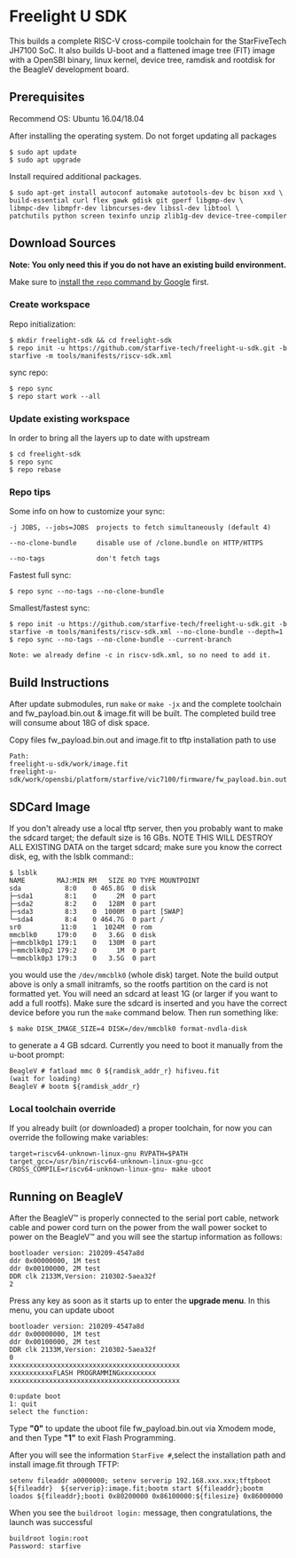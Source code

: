 # Freelight U SDK #

This builds a complete RISC-V cross-compile toolchain for the StarFiveTech JH7100 SoC. It also builds U-boot and a flattened image tree (FIT)
image with a OpenSBI binary, linux kernel, device tree, ramdisk and rootdisk for the BeagleV development board.

## Prerequisites ##

Recommend OS: Ubuntu 16.04/18.04

After installing the operating system.
Do not forget updating all packages

    $ sudo apt update
    $ sudo apt upgrade

Install required additional packages.

    $ sudo apt-get install autoconf automake autotools-dev bc bison xxd \
    build-essential curl flex gawk gdisk git gperf libgmp-dev \
    libmpc-dev libmpfr-dev libncurses-dev libssl-dev libtool \
    patchutils python screen texinfo unzip zlib1g-dev device-tree-compiler

## Download Sources ##

**Note: You only need this if you do not have an existing build environment.**

Make sure to [install the `repo` command by Google](https://source.android.com/setup/downloading#installing-repo) first.

### Create workspace

Repo initialization:

    $ mkdir freelight-sdk && cd freelight-sdk
    $ repo init -u https://github.com/starfive-tech/freelight-u-sdk.git -b starfive -m tools/manifests/riscv-sdk.xml


sync repo:

    $ repo sync
    $ repo start work --all

### Update existing workspace

In order to bring all the layers up to date with upstream

    $ cd freelight-sdk
    $ repo sync
    $ repo rebase

### Repo tips

Some info on how to customize your sync:

    -j JOBS, --jobs=JOBS  projects to fetch simultaneously (default 4)

    --no-clone-bundle     disable use of /clone.bundle on HTTP/HTTPS

    --no-tags             don't fetch tags

Fastest full sync:

    $ repo sync --no-tags --no-clone-bundle

Smallest/fastest sync:

    $ repo init -u https://github.com/starfive-tech/freelight-u-sdk.git -b starfive -m tools/manifests/riscv-sdk.xml --no-clone-bundle --depth=1
    $ repo sync --no-tags --no-clone-bundle --current-branch

    Note: we already define -c in riscv-sdk.xml, so no need to add it.


## Build Instructions ##

After update submodules, run `make` or `make -jx` and the complete toolchain and
fw_payload.bin.out & image.fit will be built. The completed build tree will consume about 18G of
disk space.

Copy files fw_payload.bin.out and image.fit to tftp installation path to use

	Path:
	freelight-u-sdk/work/image.fit
	freelight-u-sdk/work/opensbi/platform/starfive/vic7100/firmware/fw_payload.bin.out

## SDCard Image ##

If you don't already use a local tftp server, then you probably want to make
the sdcard target; the default size is 16 GBs. NOTE THIS WILL DESTROY ALL
EXISTING DATA on the target sdcard; make sure you know the correct disk,
eg, with the lsblk command::

    $ lsblk
    NAME        MAJ:MIN RM   SIZE RO TYPE MOUNTPOINT
    sda           8:0    0 465.8G  0 disk 
    ├─sda1        8:1    0     2M  0 part 
    ├─sda2        8:2    0   128M  0 part 
    ├─sda3        8:3    0  1000M  0 part [SWAP]
    └─sda4        8:4    0 464.7G  0 part /
    sr0          11:0    1  1024M  0 rom  
    mmcblk0     179:0    0   3.6G  0 disk 
    ├─mmcblk0p1 179:1    0   130M  0 part 
    ├─mmcblk0p2 179:2    0     1M  0 part 
    └─mmcblk0p3 179:3    0   3.5G  0 part 

you would use the `/dev/mmcblk0` (whole disk) target. Note the build output
above is only a small initramfs, so the rootfs partition on the card is not
formatted yet. You will need an sdcard at least 1G (or larger if you want
to add a full rootfs).  Make sure the sdcard is inserted and you have the
correct device before you run the `make` command below. Then run something
like:

    $ make DISK_IMAGE_SIZE=4 DISK=/dev/mmcblk0 format-nvdla-disk

to generate a 4 GB sdcard. Currently you need to boot it manually from the
u-boot prompt:

    BeagleV # fatload mmc 0 ${ramdisk_addr_r} hifiveu.fit
    (wait for loading)
    BeagleV # bootm ${ramdisk_addr_r}


### Local toolchain override

If you already built (or downloaded) a proper toolchain, for now you can override the
following make variables:

    target=riscv64-unknown-linux-gnu RVPATH=$PATH target_gcc=/usr/bin/riscv64-unknown-linux-gnu-gcc CROSS_COMPILE=riscv64-unknown-linux-gnu- make uboot

        
## Running on BeagleV ##

After the BeagleV™ is properly connected to the serial port cable, network cable and power cord turn on the power from the wall power socket to power on the BeagleV™ and you will see the startup information as follows:

    bootloader version: 210209-4547a8d 
    ddr 0x00000000, 1M test 
    ddr 0x00100000, 2M test 
    DDR clk 2133M,Version: 210302-5aea32f 
    2
Press any key as soon as it starts up to enter the **upgrade menu**. In this menu, you can update uboot

    bootloader version: 210209-4547a8d 
    ddr 0x00000000, 1M test 
    ddr 0x00100000, 2M test 
    DDR clk 2133M,Version: 210302-5aea32f 
    0 
    xxxxxxxxxxxxxxxxxxxxxxxxxxxxxxxxxxxxxxxxxxx 
    xxxxxxxxxxxFLASH PROGRAMMINGxxxxxxxxx 
    xxxxxxxxxxxxxxxxxxxxxxxxxxxxxxxxxxxxxxxxxxx 

    0:update boot 
    1: quit 
    select the function:

Type **"0"**  to update the uboot file fw_payload.bin.out via Xmodem mode,
and then Type **"1"** to exit Flash Programming.

After you will see the information `StarFive #`,select the installation path
and install image.fit through TFTP:

    setenv fileaddr a0000000; setenv serverip 192.168.xxx.xxx;tftpboot ${fileaddr}  ${serverip}:image.fit;bootm start ${fileaddr};bootm loados ${fileaddr};booti 0x80200000 0x86100000:${filesize} 0x86000000

When you see the `buildroot login:` message, then congratulations, the launch was successful

    buildroot login:root
    Password: starfive
